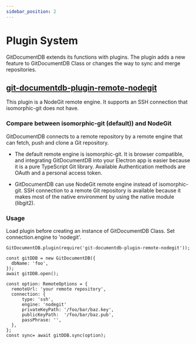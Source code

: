 ```yaml
---
sidebar_position: 2
---
```


# Plugin System

GitDocumentDB extends its functions with plugins. The plugin adds a new feature to GitDocumentDB Class or changes the way to sync and merge repositories.

## [git-documentdb-plugin-remote-nodegit](https://github.com/sosuisen/git-documentdb-plugin-remote-nodegit)

This plugin is a NodeGit remote engine. It supports an SSH connection that isomorphic-git does not have.

### Compare between isomorphic-git (default)) and NodeGit
GitDocumentDB connects to a remote repository by a remote engine that can fetch, push and clone a Git repository.

- The default remote engine is isomorphic-git. It is browser compatible, and integrating GitDocumentDB into your Electron app is easier because it is a pure TypeScript Git library. 
  Available Authentication methods are OAuth and a personal access token.
  
- GitDocumentDB can use NodeGit remote engine instead of isomorphic-git.
 SSH connection to a remote Git repository is available because it makes most of the native environment by using the native module (libgit2).
 
### Usage

Load plugin before creating an instance of GitDocumentDB Class.
Set connection.engine to 'nodegit'.
```
GitDocumentDB.plugin(require('git-documentdb-plugin-remote-nodegit'));

const gitDDB = new GitDocumentDB({
  dbName: 'foo',
});
await gitDDB.open();

const option: RemoteOptions = {
  remoteUrl: 'your remote repository',
  connection: { 
      type: 'ssh',
      engine: 'nodegit'
      privateKeyPath: '/foo/bar/baz.key',
      publicKeyPath:  '/foo/bar/baz.pub',
      passPhrase: '',
  },
};
const sync= await gitDDB.sync(option);